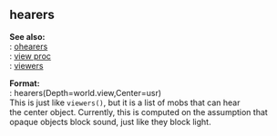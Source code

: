 ## hearers    
**See also:**    
:   [ohearers](/proc/ohearers)    
:   [view proc](/proc/view)    
:   [viewers](/proc/viewers)    
<!-- -->    
**Format:**    
:   hearers(Depth=world.view,Center=usr)    
This is just like `viewers()`, but it is a list of mobs that can hear    
the center object. Currently, this is computed on the assumption that    
opaque objects block sound, just like they block light.  